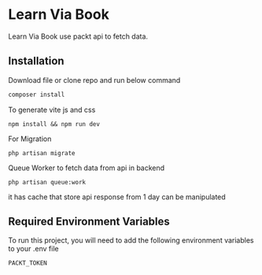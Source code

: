 
# Learn Via Book

Learn Via Book use packt api to fetch data.

## Installation

Download file or clone repo and run below  command

```bash
composer install
```
To generate vite js and css 
```base
npm install && npm run dev
```
For Migration
```base
php artisan migrate
```
Queue Worker to fetch data from api in backend
```base
php artisan queue:work
```

it has cache that store api response from 1 day can be manipulated 


## Required Environment Variables

To run this project, you will need to add the following environment variables to your .env file

`PACKT_TOKEN`

